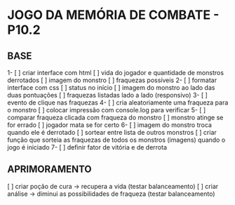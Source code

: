 # JOGO DA MEMÓRIA DE COMBATE - P10.2

## BASE
1- [ ] criar interface com html
	[ ] vida do jogador e quantidade de monstros derrotados
	[ ] imagem do monstro
	[ ] fraquezas possíveis
2- [ ] formatar interface com css
	[ ] status no início
	[ ] imagem do monstro ao lado das duas pontuações
	[ ] fraquezas listadas lado a lado (responsivo)
3- [ ] evento de clique nas fraquezas
4- [ ] cria aleatoriamente uma fraqueza para o monstro
	[ ] colocar impressão com console.log para verificar
5- [ ] comparar fraqueza clicada com fraqueza do monstro
	[ ] monstro atinge se for errado
	[ ] jogador mata se for certo
6- [ ] imagem do monstro troca quando ele é derrotado
	[ ] sortear entre lista de outros monstros
	[ ] criar função que sorteia as fraquezas de todos os monstros (imagens) quando o jogo é iniciado
7- [ ] definir fator de vitória e de derrota

## APRIMORAMENTO
[ ] criar poção de cura -> recupera a vida (testar balanceamento)
[ ] criar análise -> diminui as possibilidades de fraqueza (testar balanceamento)
